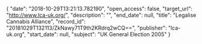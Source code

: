 {
  "date": "2018-10-29T13:21:13.782190", 
  "open_access": false, 
  "target_url": "http://www.lca-uk.org/", 
  "description": "", 
  "end_date": null, 
  "title": "Legalise Cannabis Alliance", 
  "record_id": "20181029T132113/ZkNawy71T9th2KRdrq2wCQ==", 
  "publisher": "lca-uk.org", 
  "start_date": null, 
  "subject": "UK General Election 2005"
}


